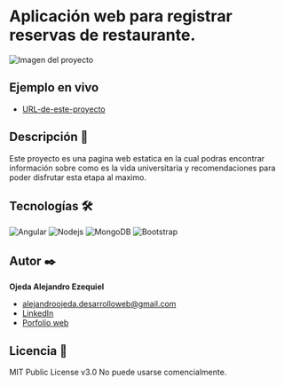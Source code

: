 # Aplicación web para registrar reservas de restaurante.
![Imagen del proyecto](https://github.com/OjedaAlejandro/app_registros-/blob/fb62333a623d416c5ddc92a28e61a0875a65631f/imagen_aplicaci%C3%B3n.png)

## Ejemplo en vivo
- [URL-de-este-proyecto](https://reservas-5c620.web.app/)

## Descripción 📑
Este proyecto es una pagina web estatica en la cual podras encontrar información sobre como es la vida universitaria y recomendaciones para poder 
disfrutar esta etapa al maximo.

## Tecnologías 🛠
<!-- Iconos sacados de: https://github.com/hendrasob/badges/blob/master/README.md y https://github.com/alexandresanlim/Badges4-README.md-Profile -->
![Angular](https://img.shields.io/badge/Angular-DD0031?style=for-the-badge&logo=angular&logoColor=white)
![Nodejs](https://img.shields.io/badge/Node.js-339933?style=for-the-badge&logo=nodedotjs&logoColor=white)
![MongoDB](https://img.shields.io/badge/MongoDB-4EA94B?style=for-the-badge&logo=mongodb&logoColor=white)
![Bootstrap](https://img.shields.io/badge/Bootstrap-563D7C?style=for-the-badge&logo=bootstrap&logoColor=white)


## Autor ✒️
**Ojeda Alejandro Ezequiel**

* alejandroojeda.desarrolloweb@gmail.com
* [LinkedIn]()
* [Porfolio web](https://miportafolioweb-e0a04.web.app/)

  
## Licencia 📄
MIT Public License v3.0
No puede usarse comencialmente.
